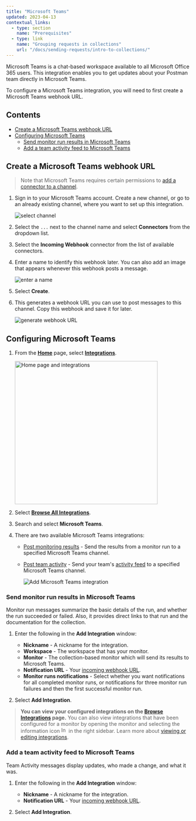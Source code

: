 ```yaml
---
title: "Microsoft Teams"
updated: 2023-04-13
contextual_links:
  - type: section
    name: "Prerequisites"
  - type: link
    name: "Grouping requests in collections"
    url: "/docs/sending-requests/intro-to-collections/"
---
```


Microsoft Teams is a chat-based workspace available to all Microsoft Office 365 users. This integration enables you to get updates about your Postman team directly in Microsoft Teams.

To configure a Microsoft Teams integration, you will need to first create a Microsoft Teams webhook URL.

## Contents

* [Create a Microsoft Teams webhook URL](#create-a-microsoft-teams-webhook-url)
* [Configuring Microsoft Teams](#configuring-microsoft-teams)
    * [Send monitor run results in Microsoft Teams](#send-monitor-run-results-in-microsoft-teams)
    * [Add a team activity feed to Microsoft Teams](#add-a-team-activity-feed-to-microsoft-teams)

## Create a Microsoft Teams webhook URL

> Note that Microsoft Teams requires certain permissions to [add a connector to a channel](https://docs.microsoft.com/en-us/microsoftteams/office-365-custom-connectors).

1. Sign in to your Microsoft Teams account. Create a new channel, or go to an already existing channel, where you want to set up this integration.

    ![select channel](https://assets.postman.com/postman-docs/microsoft-teams-channel.jpg)

1. Select the `...` next to the channel name and select **Connectors** from the dropdown list.

1. Select the **Incoming Webhook** connector from the list of available connectors.

1. Enter a name to identify this webhook later. You can also add an image that appears whenever this webhook posts a message.

    ![enter a name](https://assets.postman.com/postman-docs/microsoft-teams-webhook-name.jpg)

1. Select **Create**.

1. This generates a webhook URL you can use to post messages to this channel. Copy this webhook and save it for later.

    ![generate webhook URL](https://assets.postman.com/postman-docs/microsoft-teams-webhook-url.jpg)

## Configuring Microsoft Teams

1. From the **[Home](https://go.postman.co/home)** page, select **[Integrations](https://go.postman.co/integrations)**.

    <img alt="Home page and integrations" src="https://assets.postman.com/postman-docs/v10/home-integrations-v10-2.jpg" width="390px">

1. Select **[Browse All Integrations](https://go.postman.co/integrations/browse?category=all)**.

1. Search and select **Microsoft Teams**.

1. There are two available Microsoft Teams integrations:

    * [Post monitoring results](#send-monitor-run-results-in-microsoft-teams) - Send the results from a monitor run to a specified Microsoft Teams channel.
    * [Post team activity](#add-a-team-activity-feed-to-microsoft-teams) - Send your team's [activity feed](/docs/collaborating-in-postman/using-workspaces/changelog-and-restoring-collections/#accessing-the-activity-feed-from-postman) to a specified Microsoft Teams channel.

        ![Add Microsoft Teams integration](https://assets.postman.com/postman-docs/v10/microsoft-teams-add-integration-v10.jpg)

### Send monitor run results in Microsoft Teams

Monitor run messages summarize the basic details of the run, and whether the run succeeded or failed. Also, it provides direct links to that run and the documentation for the collection.

1. Enter the following in the **Add Integration** window:

    * **Nickname** - A nickname for the integration.
    * **Workspace** - The workspace that has your monitor.
    * **Monitor** - The collection-based monitor which will send its results to Microsoft Teams.
    * **Notification URL** - Your [incoming webhook URL](#create-a-microsoft-teams-webhook-url).
    * **Monitor runs notifications** - Select whether you want notifications for all completed monitor runs, or notifications for three monitor run failures and then the first successful monitor run.

1. Select **Add Integration**.

> **You can view your configured integrations on the [Browse Integrations](https://go.postman.co/integrations/browse) page.** You can also view integrations that have been configured for a monitor by opening the monitor and selecting the information icon <img alt="Information icon" src="https://assets.postman.com/postman-docs/icon-information-v9-5.jpg#icon" width="16px"> in the right sidebar. Learn more about [viewing or editing integrations](/docs/integrations/intro-integrations/#viewing-or-editing-integrations).

### Add a team activity feed to Microsoft Teams

Team Activity messages display updates, who made a change, and what it was.

1. Enter the following in the **Add Integration** window:

    * **Nickname** - A nickname for the integration.
    * **Notification URL** - Your [incoming webhook URL](#create-a-microsoft-teams-webhook-url).

1. Select **Add Integration**.
